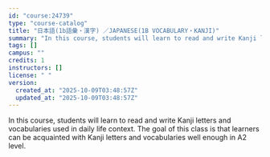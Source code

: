 ```yaml
---
id: "course:24739"
type: "course-catalog"
title: "日本語(1b語彙・漢字) ／JAPANESE(1B VOCABULARY・KANJI)"
summary: "In this course, students will learn to read and write Kanji letters and vocabularies used in daily life context. The goa…"
tags: []
campus: ""
credits: 1
instructors: []
license: " "
version:
  created_at: "2025-10-09T03:48:57Z"
  updated_at: "2025-10-09T03:48:57Z"
---
```


In this course, students will learn to read and write Kanji letters and vocabularies used in daily life context. The goal of this class is that learners can be acquainted with Kanji letters and vocabularies well enough in A2 level.
